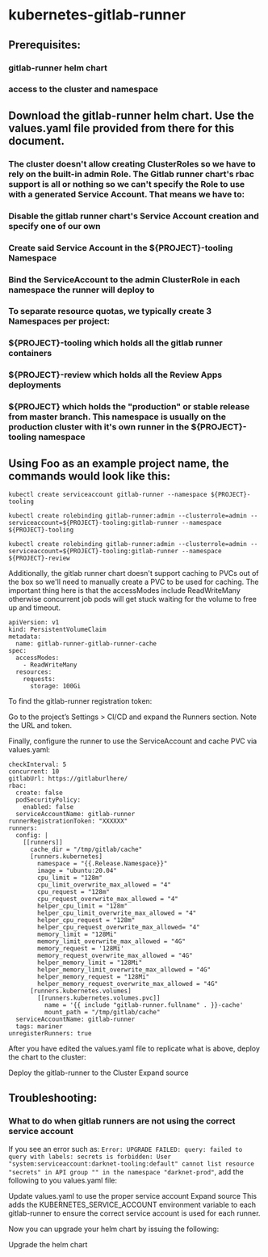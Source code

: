 # kubernetes-gitlab-runner
## Prerequisites:
### gitlab-runner helm chart
### access to the cluster and namespace


## Download the gitlab-runner helm chart. Use the values.yaml file provided from there for this document.


### The cluster doesn't allow creating ClusterRoles so we have to rely on the built-in admin Role. The Gitlab runner chart's rbac support is all or nothing so we can't specify the Role to use with a generated Service Account. That means we have to:

### Disable the gitlab runner chart's Service Account creation and specify one of our own
### Create said Service Account in the ${PROJECT}-tooling Namespace
### Bind the ServiceAccount to the admin ClusterRole in each namespace the runner will deploy to
### To separate resource quotas, we typically create 3 Namespaces per project:
### ${PROJECT}-tooling which holds all the gitlab runner containers
### ${PROJECT}-review which holds all the Review Apps deployments
### ${PROJECT} which holds the "production" or stable release from master branch. This namespace is usually on the production cluster with it's own runner in the ${PROJECT}-tooling namespace
## Using Foo as an example project name, the commands would look like this:
```
kubectl create serviceaccount gitlab-runner --namespace ${PROJECT}-tooling
```
```
kubectl create rolebinding gitlab-runner:admin --clusterrole=admin --serviceaccount=${PROJECT}-tooling:gitlab-runner --namespace ${PROJECT}-tooling
```
```
kubectl create rolebinding gitlab-runner:admin --clusterrole=admin --serviceaccount=${PROJECT}-tooling:gitlab-runner --namespace ${PROJECT}-review
```

Additionally, the gitlab runner chart doesn't support caching to PVCs out of the box so we'll need to manually create a PVC to be used for caching. The important thing here is that the accessModes include ReadWriteMany otherwise concurrent job pods will get stuck waiting for the volume to free up and timeout.
```
apiVersion: v1
kind: PersistentVolumeClaim
metadata:
  name: gitlab-runner-gitlab-runner-cache
spec:
  accessModes:
    - ReadWriteMany
  resources:
    requests:
      storage: 100Gi
```
To find the gitlab-runner registration token:

Go to the project’s Settings > CI/CD and expand the Runners section.
Note the URL and token.


Finally, configure the runner to use the ServiceAccount and cache PVC via values.yaml:
```
checkInterval: 5
concurrent: 10
gitlabUrl: https://gitlaburlhere/
rbac:
  create: false
  podSecurityPolicy:
    enabled: false
  serviceAccountName: gitlab-runner
runnerRegistrationToken: "XXXXXX"
runners:
  config: |
    [[runners]]
      cache_dir = "/tmp/gitlab/cache"
      [runners.kubernetes]
        namespace = "{{.Release.Namespace}}"
        image = "ubuntu:20.04"
        cpu_limit = "128m"
        cpu_limit_overwrite_max_allowed = "4"
        cpu_request = "128m"
        cpu_request_overwrite_max_allowed = "4"
        helper_cpu_limit = "128m"
        helper_cpu_limit_overwrite_max_allowed = "4"
        helper_cpu_request = "128m"
        helper_cpu_request_overwrite_max_allowed= "4"
        memory_limit = "128Mi"
        memory_limit_overwrite_max_allowed = "4G"
        memory_request = '128Mi'
        memory_request_overwrite_max_allowed = "4G"
        helper_memory_limit = "128Mi"
        helper_memory_limit_overwrite_max_allowed = "4G"
        helper_memory_request = "128Mi"
        helper_memory_request_overwrite_max_allowed = "4G"
      [runners.kubernetes.volumes]
        [[runners.kubernetes.volumes.pvc]]
          name = '{{ include "gitlab-runner.fullname" . }}-cache'
          mount_path = "/tmp/gitlab/cache"
  serviceAccountName: gitlab-runner
  tags: mariner
unregisterRunners: true
```
After you have edited the values.yaml file to replicate what is above, deploy the chart to the cluster:

Deploy the gitlab-runner to the Cluster Expand source
## Troubleshooting:

### What to do when gitlab runners are not using the correct service account
 
If you see an error such as: `Error: UPGRADE FAILED: query: failed to query with labels: secrets is forbidden: User "system:serviceaccount:darknet-tooling:default" cannot list resource "secrets" in API group "" in the namespace "darknet-prod"`, add the following to you values.yaml file:

Update values.yaml to use the proper service account Expand source
This adds the KUBERNETES_SERVICE_ACCOUNT environment variable to each gitlab-runner to ensure the correct service account is used for each runner.

Now you can upgrade your helm chart by issuing the following:

Upgrade the helm chart
